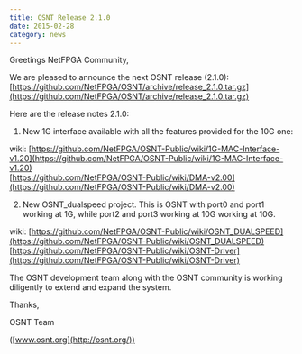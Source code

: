 ```yaml
---
title: OSNT Release 2.1.0
date: 2015-02-28
category: news
---
```


Greetings NetFPGA Community,

We are pleased to announce the next OSNT release (2.1.0): <br>
[https://github.com/NetFPGA/OSNT/archive/release_2.1.0.tar.gz](https://github.com/NetFPGA/OSNT/archive/release_2.1.0.tar.gz)

Here are the release notes 2.1.0:

1. New 1G interface available with all the features provided for the 10G one:

wiki: [https://github.com/NetFPGA/OSNT-Public/wiki/1G-MAC-Interface-v1.20](https://github.com/NetFPGA/OSNT-Public/wiki/1G-MAC-Interface-v1.20)<br>[https://github.com/NetFPGA/OSNT-Public/wiki/DMA-v2.00](https://github.com/NetFPGA/OSNT-Public/wiki/DMA-v2.00)

2. New OSNT_dualspeed project. This is OSNT with port0 and port1 working at 1G, while port2 and port3 working at 10G working at 10G.

wiki: [https://github.com/NetFPGA/OSNT-Public/wiki/OSNT_DUALSPEED](https://github.com/NetFPGA/OSNT-Public/wiki/OSNT_DUALSPEED)<br>[https://github.com/NetFPGA/OSNT-Public/wiki/OSNT-Driver](https://github.com/NetFPGA/OSNT-Public/wiki/OSNT-Driver)

The OSNT development team along with the OSNT community is working diligently to extend and expand the system.

Thanks,

OSNT Team

([www.osnt.org](http://osnt.org/))
